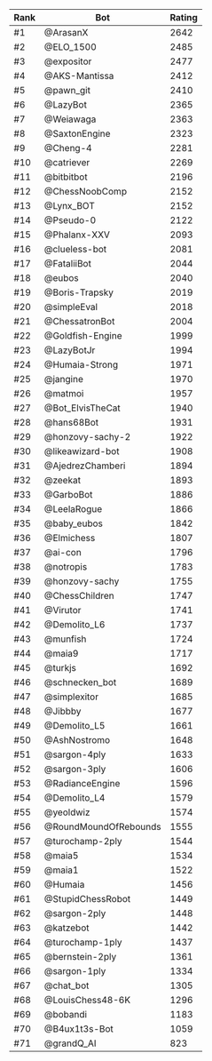 Rank|Bot|Rating
---|---|---
#1|@ArasanX|2642
#2|@ELO_1500|2485
#3|@expositor|2477
#4|@AKS-Mantissa|2412
#5|@pawn_git|2410
#6|@LazyBot|2365
#7|@Weiawaga|2363
#8|@SaxtonEngine|2323
#9|@Cheng-4|2281
#10|@catriever|2269
#11|@bitbitbot|2196
#12|@ChessNoobComp|2152
#13|@Lynx_BOT|2152
#14|@Pseudo-0|2122
#15|@Phalanx-XXV|2093
#16|@clueless-bot|2081
#17|@FataliiBot|2044
#18|@eubos|2040
#19|@Boris-Trapsky|2019
#20|@simpleEval|2018
#21|@ChessatronBot|2004
#22|@Goldfish-Engine|1999
#23|@LazyBotJr|1994
#24|@Humaia-Strong|1971
#25|@jangine|1970
#26|@matmoi|1957
#27|@Bot_ElvisTheCat|1940
#28|@hans68Bot|1931
#29|@honzovy-sachy-2|1922
#30|@likeawizard-bot|1908
#31|@AjedrezChamberi|1894
#32|@zeekat|1893
#33|@GarboBot|1886
#34|@LeelaRogue|1866
#35|@baby_eubos|1842
#36|@Elmichess|1807
#37|@ai-con|1796
#38|@notropis|1783
#39|@honzovy-sachy|1755
#40|@ChessChildren|1747
#41|@Virutor|1741
#42|@Demolito_L6|1737
#43|@munfish|1724
#44|@maia9|1717
#45|@turkjs|1692
#46|@schnecken_bot|1689
#47|@simplexitor|1685
#48|@Jibbby|1677
#49|@Demolito_L5|1661
#50|@AshNostromo|1648
#51|@sargon-4ply|1633
#52|@sargon-3ply|1606
#53|@RadianceEngine|1596
#54|@Demolito_L4|1579
#55|@yeoldwiz|1574
#56|@RoundMoundOfRebounds|1555
#57|@turochamp-2ply|1544
#58|@maia5|1534
#59|@maia1|1522
#60|@Humaia|1456
#61|@StupidChessRobot|1449
#62|@sargon-2ply|1448
#63|@katzebot|1442
#64|@turochamp-1ply|1437
#65|@bernstein-2ply|1361
#66|@sargon-1ply|1334
#67|@chat_bot|1305
#68|@LouisChess48-6K|1296
#69|@bobandi|1183
#70|@B4ux1t3s-Bot|1059
#71|@grandQ_AI|823
